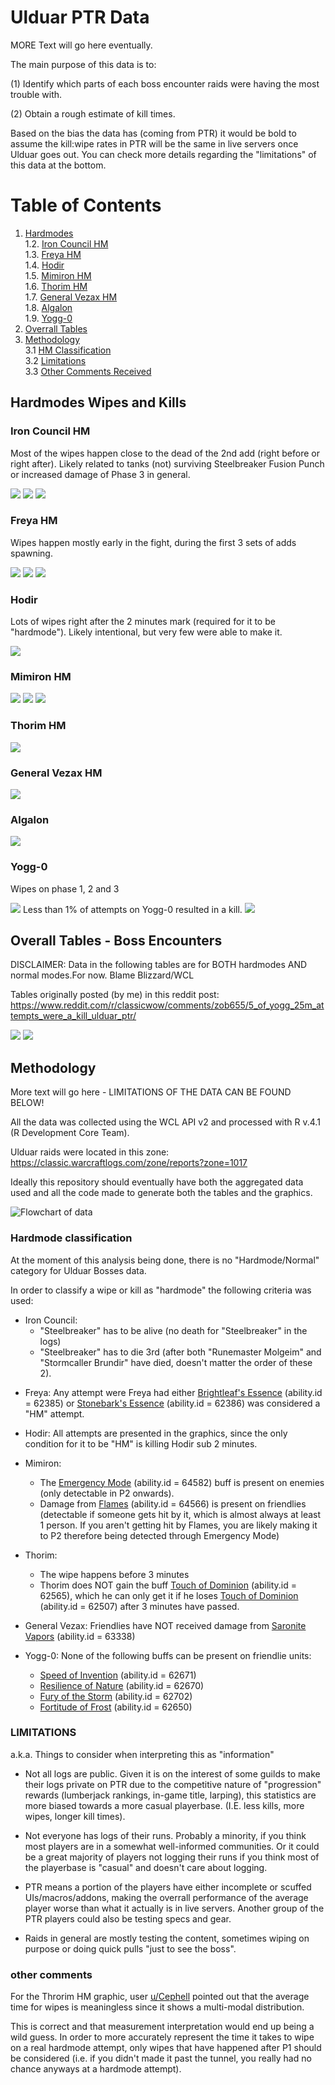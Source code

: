 # Ulduar PTR Data

MORE Text will go here eventually.

The main purpose of this data is to:

(1) Identify which parts of each boss encounter raids were having the most trouble with.

(2) Obtain a rough estimate of kill times.

Based on the bias the data has (coming from PTR) it would be bold to assume the kill:wipe rates in PTR will be the same in live servers once Ulduar goes out. You can check more details regarding the "limitations" of this data at the bottom.

# Table of Contents
1. [Hardmodes](#hardmodes-wipes-and-kills-) <br>
        1.2. [Iron Council HM](#iron-council-hm-)<br>
        1.3. [Freya HM](#freya-hm-)<br>
        1.4. [Hodir](#hodir-)<br>
        1.5. [Mimiron HM](#mimiron-hm-)<br>
        1.6. [Thorim HM](#thorim-hm-)<br>
        1.7. [General Vezax HM](#general-vezax-hm-)<br>
        1.8. [Algalon](#algalon-)<br>
        1.9. [Yogg-0](#yogg-0-)<br>
2. [Overrall Tables](#overall-tables---boss-encounters-)<br>
3. [Methodology](#methodology-)<br>
        3.1 [HM Classification](#hardmode-classification-)<br>
        3.2 [Limitations](#limitations-)<br>
        3.3 [Other Comments Received](#other-comments-received-)<br>

## Hardmodes Wipes and Kills <a name="Hardmodes"></a>

### Iron Council HM <a name="Boss1"></a>

Most of the wipes happen close to the dead of the 2nd add (right before or right after). Likely related to tanks (not) surviving Steelbreaker Fusion Punch or increased damage of Phase 3 in general.

  <img src="img/Iron Council.png" />
 
  <img src="img/Council Table 1.png" />
  
  <img src="img/Council Table 2.png" />

### Freya HM <a name="Boss2"></a>

Wipes happen mostly early in the fight, during the first 3 sets of adds spawning.

  <img src="img/Freya HM plot1.png"/>
  
  <img src="img/Freya Table 1.png" />
  
  <img src="img/Freya Table 2.png" />

### Hodir <a name="Boss3"></a>

Lots of wipes right after the 2 minutes mark (required for it to be "hardmode"). Likely intentional, but very few were able to make it.

 <img src="img/Hodir plot1.png" />


### Mimiron HM <a name="Boss4"></a>

 <img src="img/mimiron_plot.png" />
  
  <img src="img/Mimiron table 1.png" />
  
  <img src="img/Mimiron table 2.png" />

### Thorim HM <a name="Boss4"></a>

 <img src="img/Thor_Plot.png" />
 
### General Vezax HM <a name="Boss5"></a>

 <img src="img/vez_plot.png" />
 
### Algalon <a name="Boss6"></a>

 <img src="img/Alga_plot.png" />
 
### Yogg-0 <a name="Boss7"></a>

Wipes on phase 1, 2 and 3

 <img src="img/Yogg 0 HM plot1.png" />
 Less than 1% of attempts on Yogg-0 resulted in a kill.
 <img src="img/Yogg Table1.png" />


## Overall Tables - Boss Encounters <a name="Tables1"></a>

DISCLAIMER: Data in the following tables are for BOTH hardmodes AND normal modes.For now.
Blame Blizzard/WCL

Tables originally posted (by me) in this reddit post:
https://www.reddit.com/r/classicwow/comments/zob655/5_of_yogg_25m_attempts_were_a_kill_ulduar_ptr/

 <img src="img/Table1.png" />
 <img src="img/Table2.png" />

## Methodology <a name="Methodology"></a>

More text will go here - LIMITATIONS OF THE DATA CAN BE FOUND BELOW!

All the data was collected using the WCL API v2 and processed with R v.4.1 (R Development Core Team).

Ulduar raids were located in this zone: https://classic.warcraftlogs.com/zone/reports?zone=1017

Ideally this repository should eventually have both the aggregated data used and all the code made to generate both the tables and the graphics.

![Flowchart of data](img/flowchart.jpeg)

### Hardmode classification <a name="hmclassification"></a>

At the moment of this analysis being done, there is no "Hardmode/Normal" category for Ulduar Bosses data. 

In order to classify a wipe or kill as "hardmode" the following criteria was used:

* Iron Council: 
    * "Steelbreaker" has to be alive (no death for "Steelbreaker" in the logs)
    * "Steelbreaker" has to die 3rd (after both "Runemaster Molgeim" and "Stormcaller Brundir" have died, doesn't matter the order of these 2).

- Freya: Any attempt were Freya had either [Brightleaf's Essence](https://www.wowhead.com/wotlk/spell=62385)
 (ability.id = 62385) or [Stonebark's Essence](https://www.wowhead.com/wotlk/spell=62386)  (ability.id = 62386) was considered a "HM" attempt.

- Hodir: All attempts are presented in the graphics, since the only condition for it to be "HM" is killing Hodir sub 2 minutes.

- Mimiron:
    - The [Emergency Mode](https://www.wowhead.com/wotlk/spell=64582) (ability.id = 64582) buff is present on enemies (only detectable in P2 onwards).
    - Damage from [Flames](https://www.wowhead.com/wotlk/spell=64566) (ability.id = 64566) is present on friendlies (detectable if someone gets hit by it, which is almost always at least 1 person. If you aren't getting hit by Flames, you are likely making it to P2 therefore being detected through Emergency Mode)
            
- Thorim:
    - The wipe happens before 3 minutes
    - Thorim does NOT gain the buff [Touch of Dominion](https://www.wowhead.com/wotlk/spell=62565) (ability.id = 62565), which he can only get it if he loses [Touch of Dominion](https://www.wowhead.com/wotlk/spell=62507) (ability.id = 62507) after 3 minutes have passed.
            
- General Vezax: Friendlies have NOT received damage from [Saronite Vapors](https://www.wowhead.com/wotlk/spell=63338) (ability.id = 63338)

- Yogg-0: None of the following buffs can be present on friendlie units:
    - [Speed of Invention](https://www.wowhead.com/wotlk/spell=62671) (ability.id = 62671)
    - [Resilience of Nature](https://www.wowhead.com/wotlk/spell=62670) (ability.id = 62670) 
    - [Fury of the Storm](https://www.wowhead.com/wotlk/spell=62702) (ability.id = 62702) 
    - [Fortitude of Frost](https://www.wowhead.com/wotlk/spell=62650) (ability.id = 62650)

### LIMITATIONS <a name="Limitations"></a>

a.k.a. Things to consider when interpreting this as "information"


- Not all logs are public. Given it is on the interest of some guilds to make their logs private on PTR due to the competitive nature of "progression" rewards (lumberjack rankings, in-game title, larping), this statistics are more biased towards a more casual playerbase. (I.E. less kills, more wipes, longer kill times).


- Not everyone has logs of their runs. Probably a minority, if you think most players are in a somewhat well-informed communities. Or it could be a great majority of players not logging their runs if you think most of the playerbase is "casual" and doesn't care about logging.


- PTR  means a portion of the players have either incomplete or scuffed UIs/macros/addons, making the overrall performance of the average player worse than what it actually is in live servers. Another group of the PTR players could also be testing specs and gear.

- Raids in general are mostly testing the content, sometimes wiping on purpose or doing quick pulls "just to see the boss". 

### other comments <a name="Comments"></a>

For the Throrim HM graphic, user [u/Cephell](https://www.reddit.com/r/classicwow/comments/zuj635/comment/j1kpign/) pointed out that the average time for wipes is meaningless since it shows a multi-modal distribution.

This is correct and that measurement interpretation would end up being a wild guess. In order to more accurately represent the time it takes to wipe on a real hardmode attempt, only wipes that have happened after P1 should be considered (i.e. if you didn't made it past the tunnel, you really had no chance anyways at a hardmode attempt).



